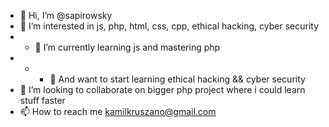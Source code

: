 - 👋 Hi, I’m @sapirowsky
- 👀 I’m interested in js, php, html, css, cpp, ethical hacking, cyber security
- - 🌱 I’m currently learning js and mastering php
- - - 🌱 And want to start learning ethical hacking && cyber security
- 💞️ I’m looking to collaborate on bigger php project where i could learn stuff faster
- 📫 How to reach me kamilkruszano@gmail.com

<!---
sapirowsky/sapirowsky is a ✨ special ✨ repository because its `README.md` (this file) appears on your GitHub profile.
You can click the Preview link to take a look at your changes.
--->
